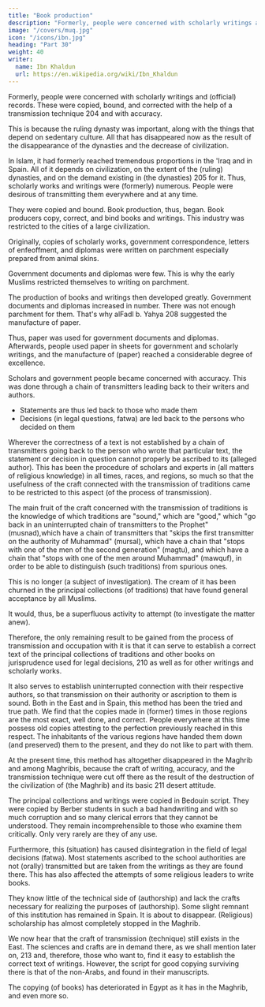 ```yaml
---
title: "Book production"
description: "Formerly, people were concerned with scholarly writings and (official) records. These were copied, bound, and corrected with the help of a transmission technique and with accuracy"
image: "/covers/muq.jpg"
icon: "/icons/ibn.jpg"
heading: "Part 30"
weight: 40
writer:
  name: Ibn Khaldun
  url: https://en.wikipedia.org/wiki/Ibn_Khaldun
---
```




Formerly, people were concerned with scholarly writings and (official) records. These were copied, bound, and corrected with the help of a transmission technique 204 and with accuracy. 

This is because the ruling dynasty was important, along with the things that depend on sedentary culture. All that has disappeared now as the result of the disappearance of the dynasties and the decrease of civilization. 

In Islam, it had formerly reached tremendous proportions in the 'Iraq and in Spain. All of it depends on civilization, on the extent of the (ruling) dynasties, and on the demand existing in (the dynasties) 205 for it. Thus, scholarly works and writings were (formerly) numerous. People were desirous of transmitting them everywhere and at any time. 

They were copied and bound. Book production, thus, began. Book producers copy, correct, and bind books and writings. This industry was restricted to the cities of a large civilization.

Originally, copies of scholarly works, government correspondence, letters of enfeoffment, and diplomas were written on parchment especially prepared from animal skins. <!--  by craftsmen, because there was great prosperity at the beginning of Islam and the works that were written were few, as we shall mention. -->

Government documents and diplomas were few. This is why the early Muslims restricted themselves to writing on parchment.

<!-- This was an expression of respect for what was to be written down, and of desire that it should be correct and accurate.  -->

The production of books and writings then developed greatly. Government documents and diplomas increased in number. There was not enough parchment for them. That's why alFadl b. Yahya 208 suggested the manufacture of paper. 

Thus, paper was used for government documents and diplomas. Afterwards, people used paper in sheets for government and scholarly writings, and the manufacture of (paper) reached a considerable degree of excellence.

Scholars and government people became concerned with accuracy. This was done through a chain of transmitters leading back to their writers and authors. <!-- , because that is the most important element in establishing a correct and accurate (text).  -->
- Statements are thus led back to those who made them
- Decisions (in legal questions, fatwa) are led back to the persons who decided on them<!--  and were able to pronounce them by means of independent judgment. -->

Wherever the correctness of a text is not established by a chain of transmitters going back to the person who wrote that particular text, the statement or decision in question cannot properly be ascribed to its (alleged author). This has been the procedure of scholars and experts in (all matters of religious knowledge) in all times, races, and regions, so much so that the usefulness of the craft connected with the transmission of traditions came to be restricted to this aspect (of the process of transmission). 

The main fruit of the craft concerned with the transmission of traditions is the knowledge of which traditions are "sound," which are "good," which "go back in an uninterrupted chain of transmitters to the Prophet" (musnad),which have a chain of transmitters that "skips the first transmitter on the authority of Muhammad" (mursal), which have a chain that "stops with one of the men of the second generation" (magtu), and which have a chain that "stops with one of the men around Muhammad" (mawquf), in order to be able to distinguish (such traditions) from spurious ones. 

This is no longer (a subject of investigation). The cream of it has been churned in the principal collections (of traditions) that have found general acceptance by all Muslims. 

It would, thus, be a superfluous activity to attempt (to investigate the matter anew).

Therefore, the only remaining result to be gained from the process of transmission and occupation with it is that it can serve to establish a correct text of the principal collections of traditions and other books on jurisprudence used for legal decisions, 210 as well as for other writings and scholarly works. 

It also serves to establish uninterrupted connection with their respective authors, so that transmission on their authority or ascription to them is sound. Both in the East and in Spain, this method has been the tried and true path. We find that the copies made in (former) times in those regions are the most exact, well done, and correct. People everywhere at this time possess old copies attesting to the perfection previously reached in this respect. The inhabitants of the various regions have handed them down (and preserved) them to the present, and they do not like to part with them.

At the present time, this method has altogether disappeared in the Maghrib and among Maghribis, because the craft of writing, accuracy, and the transmission technique were cut off there as the result of the destruction of the civilization of (the Maghrib) and its basic 211 desert attitude. 

The principal collections and writings were copied in Bedouin script. They were copied by Berber students in such a bad handwriting and with so much corruption and so many clerical errors that they cannot be understood. They remain incomprehensible to those who examine them critically. Only very rarely are they of any use.

Furthermore, this (situation) has caused disintegration in the field of legal decisions (fatwa). Most statements ascribed to the school authorities are not (orally) transmitted but are taken from the writings as they are found there. This has also affected the attempts of some religious leaders to write books. 

They know little of the technical side of (authorship) and lack the crafts necessary for realizing the purposes of (authorship). Some slight remnant of this institution has remained in Spain. It is about to disappear. (Religious) scholarship has almost completely stopped in the Maghrib.


We now hear that the craft of transmission (technique) still exists in the East. The sciences and crafts are in demand there, as we shall mention later on, 213 and, therefore, those who want to, find it easy to establish the correct text of writings. However, the script for good copying surviving there is that of the non-Arabs, and
found in their manuscripts.

The copying (of books) has deteriorated in Egypt as it has in the Maghrib, and even more so. 


